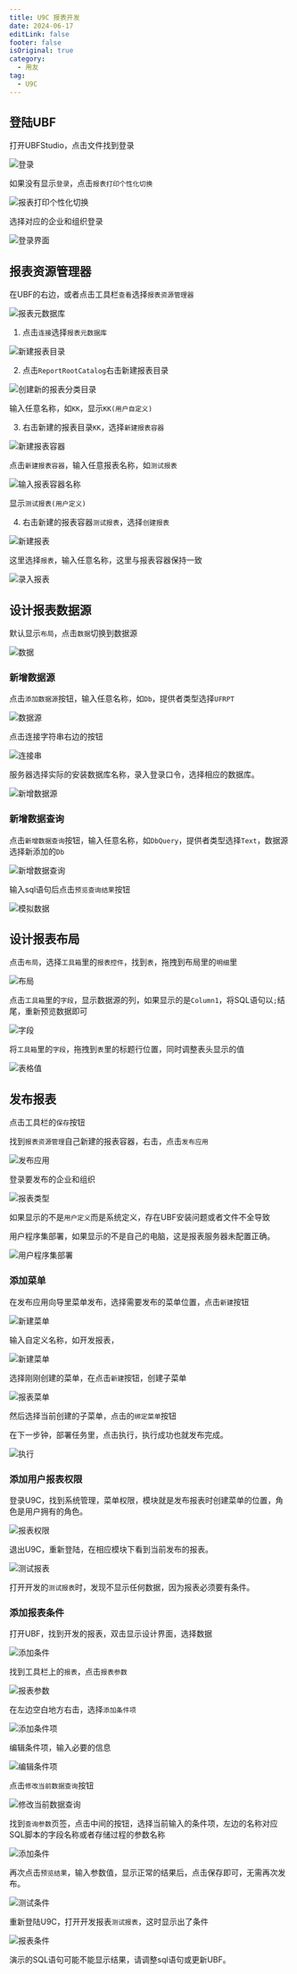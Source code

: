 ```yaml
---
title: U9C 报表开发
date: 2024-06-17
editLink: false
footer: false
isOriginal: true
category:
  - 用友
tag:
  - U9C
---
```


## 登陆UBF

打开UBFStudio，点击文件找到登录

![登录](https://image.ilyl.life:8443/yonyou/u9c/report/report_step1.png)

如果没有显示`登录`，点击`报表打印个性化切换`

![报表打印个性化切换](https://image.ilyl.life:8443/yonyou/u9c/report/report_step2.png)

选择对应的企业和组织登录

![登录界面](https://image.ilyl.life:8443/yonyou/u9c/report/report_step3.png)

## 报表资源管理器

在UBF的右边，或者点击工具栏`查看`选择`报表资源管理器`

![报表元数据库](https://image.ilyl.life:8443/yonyou/u9c/report/report_step4.png)

1. 点击`连接`选择`报表元数据库`

![新建报表目录](https://image.ilyl.life:8443/yonyou/u9c/report/report_step5.png)

2. 点击`ReportRootCatalog`右击新建报表目录

![创建新的报表分类目录](https://image.ilyl.life:8443/yonyou/u9c/report/report_step6.png)

输入任意名称，如`KK`，显示`KK(用户自定义)`

3. 右击新建的报表目录`KK`，选择`新建报表容器`

![新建报表容器](https://image.ilyl.life:8443/yonyou/u9c/report/report_step7.png)

点击`新建报表容器`，输入任意报表名称，如`测试报表`

![输入报表容器名称](https://image.ilyl.life:8443/yonyou/u9c/report/report_step8.png)

显示`测试报表(用户定义)`

4. 右击新建的报表容器`测试报表`，选择`创建报表`

![新建报表](https://image.ilyl.life:8443/yonyou/u9c/report/report_step9.png)

这里选择`报表`，输入任意名称，这里与报表容器保持一致

![录入报表](https://image.ilyl.life:8443/yonyou/u9c/report/report_step10.png)

## 设计报表数据源

默认显示`布局`，点击`数据`切换到数据源

![数据](https://image.ilyl.life:8443/yonyou/u9c/report/report_step11.png)

### 新增数据源

点击`添加数据源`按钮，输入任意名称，如`Db`，提供者类型选择`UFRPT`

![数据源](https://image.ilyl.life:8443/yonyou/u9c/report/report_step12.png)

点击连接字符串右边的按钮

![连接串](https://image.ilyl.life:8443/yonyou/u9c/report/report_step13.png)

服务器选择实际的安装数据库名称，录入登录口令，选择相应的数据库。

![新增数据源](https://image.ilyl.life:8443/yonyou/u9c/report/report_step14.png)

### 新增数据查询

点击`新增数据查询`按钮，输入任意名称，如`DbQuery`，提供者类型选择`Text`，数据源选择新添加的`Db`

![新增数据查询](https://image.ilyl.life:8443/yonyou/u9c/report/report_step15.png)

输入sql语句后点击`预览查询结果`按钮

![模拟数据](https://image.ilyl.life:8443/yonyou/u9c/report/report_step16.png)

## 设计报表布局

点击`布局`，选择`工具箱`里的`报表控件`，找到`表`，拖拽到布局里的`明细`里

![布局](https://image.ilyl.life:8443/yonyou/u9c/report/report_step17.png)

点击`工具箱`里的`字段`，显示数据源的列，如果显示的是`Column1`，将SQL语句以`;`结尾，重新预览数据即可

![字段](https://image.ilyl.life:8443/yonyou/u9c/report/report_step18.png)

将`工具箱`里的`字段`，拖拽到`表`里的标题行位置，同时调整表头显示的值

![表格值](https://image.ilyl.life:8443/yonyou/u9c/report/report_step19.png)

## 发布报表

点击工具栏的`保存`按钮

找到`报表资源管理`自己新建的报表容器，右击，点击`发布应用`

![发布应用](https://image.ilyl.life:8443/yonyou/u9c/report/report_step20.png)

登录要发布的企业和组织

![报表类型](https://image.ilyl.life:8443/yonyou/u9c/report/report_step21.png)

如果显示的不是`用户定义`而是系统定义，存在UBF安装问题或者文件不全导致

用户程序集部署，如果显示的不是自己的电脑，这是报表服务器未配置正确。

![用户程序集部署](https://image.ilyl.life:8443/yonyou/u9c/report/report_step22.png)

### 添加菜单

在发布应用向导里菜单发布，选择需要发布的菜单位置，点击`新建`按钮

![新建菜单](https://image.ilyl.life:8443/yonyou/u9c/report/report_step23.png)

输入自定义名称，如开发报表，

![新建菜单](https://image.ilyl.life:8443/yonyou/u9c/report/report_step24.png)

选择刚刚创建的菜单，在点击`新建`按钮，创建子菜单

![报表菜单](https://image.ilyl.life:8443/yonyou/u9c/report/report_step25.png)

然后选择当前创建的子菜单，点击的`绑定菜单`按钮

在下一步钟，部署任务里，点击执行，执行成功也就发布完成。

![执行](https://image.ilyl.life:8443/yonyou/u9c/report/report_step26.png)

### 添加用户报表权限

登录U9C，找到系统管理，菜单权限，模块就是发布报表时创建菜单的位置，角色是用户拥有的角色。

![报表权限](https://image.ilyl.life:8443/yonyou/u9c/report/report_step27.png)

退出U9C，重新登陆，在相应模块下看到当前发布的报表。

![测试报表](https://image.ilyl.life:8443/yonyou/u9c/report/report_step28.png)

打开开发的`测试报表`时，发现不显示任何数据，因为报表必须要有条件。

### 添加报表条件

打开UBF，找到开发的报表，双击显示设计界面，选择数据

![添加条件](https://image.ilyl.life:8443/yonyou/u9c/report/report_step29.png)

找到工具栏上的`报表`，点击`报表参数`

![报表参数](https://image.ilyl.life:8443/yonyou/u9c/report/report_step30.png)

在左边空白地方右击，选择`添加条件项`

![添加条件项](https://image.ilyl.life:8443/yonyou/u9c/report/report_step31.png)

编辑条件项，输入必要的信息

![编辑条件项](https://image.ilyl.life:8443/yonyou/u9c/report/report_step32.png)

点击`修改当前数据查询`按钮

![修改当前数据查询](https://image.ilyl.life:8443/yonyou/u9c/report/report_step33.png)

找到`查询参数`页签，点击中间的按钮，选择当前输入的条件项，左边的名称对应SQL脚本的字段名称或者存储过程的参数名称

![添加条件](https://image.ilyl.life:8443/yonyou/u9c/report/report_step34.png)

再次点击`预览结果`，输入参数值，显示正常的结果后，点击保存即可，无需再次发布。

![测试条件](https://image.ilyl.life:8443/yonyou/u9c/report/report_step35.png)

重新登陆U9C，打开开发报表`测试报表`，这时显示出了条件

![报表条件](https://image.ilyl.life:8443/yonyou/u9c/report/report_step36.png)

演示的SQL语句可能不能显示结果，请调整sql语句或更新UBF。